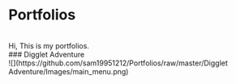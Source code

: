 # Portfolios
<br>
Hi, This is my portfolios.
<br>
### Digglet Adventure
<br>
![](https://github.com/sam19951212/Portfolios/raw/master/Digglet Adventure/Images/main_menu.png)  
